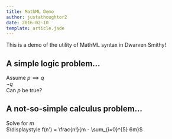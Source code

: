 ```yaml
---
title: MathML Demo
author: justathoughtor2
date: 2016-02-10
template: article.jade
---
```


This is a demo of the utility of MathML syntax in Dwarven Smithy!

## A simple logic problem...

$\text{Assume } p \implies q$  
$\neg q$  
$\text{Can } p \text{ be true?}$  

## A not-so-simple calculus problem...

$\text{Solve for } m$  
$\displaystyle f(n') = \frac{n!}{m - \sum_{i=0}^{5} 6m}$
